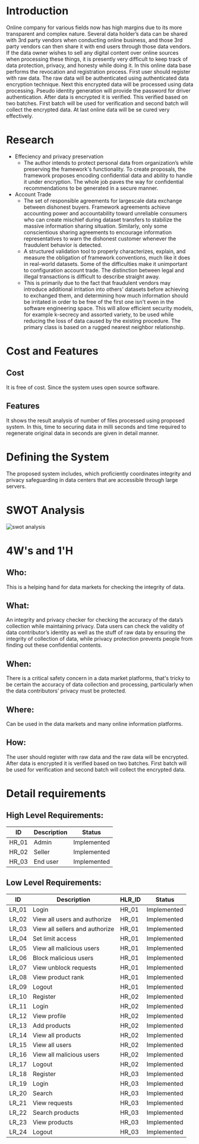 # Introduction
Online company for various fields now has high margins due to its more transparent and complex nature. Several data holder’s data can be shared with 3rd party vendors when conducting online business, and those 3rd party vendors can then share it with end users through those data vendors. If the data owner wishes to sell any digital content over online sources when processing these things, it is presently very difficult to keep track of data protection, privacy, and honesty while doing it. In this online data base performs the revocation and registration process. First user should register with raw data. The raw data will be authenticated using authenticated data encryption technique. Next this encrypted data will be processed using data processing. Pseudo identity generation will provide the password for driver authentication. After data is encrypted it is verified. This verified based on two batches. First batch will be used for verification and second batch will collect the encrypted data. At last online data will be se cured very effectively.
# Research
- Effeciency and privacy preservation
  - The author intends to protect personal data from organization’s while preserving the framework's functionality. To create proposals, the framework proposes encoding confidential data and ability to handle it under encryption. The whole job paves the way for confidential recommendations to be generated in a secure manner.
- Account Trade
  - The set of responsible agreements for largescale data exchange between dishonest buyers. Framework agreements achieve accounting power and accountability toward unreliable consumers who can create mischief during dataset transfers to stabilize the massive information sharing situation. Similarly, only some conscientious sharing agreements to encourage information representatives to warn the dishonest customer whenever the fraudulent behavior is detected.
  - A structured validation tool to properly characterizes, explain, and measure the obligation of framework conventions, much like it does in real-world datasets. Some of the
difficulties make it unimportant to configuration account trade. The distinction between legal and illegal transactions is difficult to describe straight away. 
  - This is primarily due to the fact that fraudulent vendors may introduce additional irritation into others' datasets before achieving to exchanged them, and determining how much information should be irritated in order to be free of the first one isn't even in the software engineering space. This will allow efficient security models, for example k-secrecy and assorted variety, to be used while reducing the loss of data caused by the existing procedure. The primary class is based on a rugged nearest neighbor relationship. 
# Cost and Features
## Cost
It is free of cost. Since the system uses open source software.
## Features
It shows the result analysis of number of files processed using proposed system. In this, time to securing data in milli seconds and time required to regenerate original 
data in seconds are given in detail manner.
# Defining the System
The proposed system includes, which proficiently coordinates integrity and privacy safeguarding in data centers that are accessible through large servers.
# SWOT Analysis
![swot analysis](https://user-images.githubusercontent.com/88475031/128624549-fbc2b1b3-5b6d-4b18-b275-22f89d049150.jpg)
# 4W's and 1'H
## Who:
This is a helping hand for data markets for checking the integrity of data.
## What:
An integrity and privacy checker for checking the accuracy of the data’s collection while maintaining privacy. Data users can check the validity of data contributor’s identity as well as the stuff of raw data by ensuring the integrity of collection of data, while privacy protection prevents people from finding out these confidential contents.
## When:
There is a critical safety concern in a data market platforms, that's tricky to be certain the accuracy of data collection and processing, particularly when the data contributors’ privacy must be protected.
## Where:
Can be used in the data markets and many online information platforms. 
## How:
The user should register with raw data and the raw data will be encrypted. After data is encrypted it is verified based on two batches. First batch will be used for verification and second batch will collect the encrypted data.
# Detail requirements
## High Level Requirements:
| ID | Description | Status |
| --- | --- | --- |
| HR_01 | Admin | Implemented |
| HR_02 | Seller | Implemented |
| HR_03 | End user | Implemented |
## Low Level Requirements:
| ID | Description | HLR_ID | Status |
| --- | --- | --- | --- |
| LR_01 | Login | HR_01 | Implemented |
| LR_02 | View all users and authorize | HR_01 | Implemented |
| LR_03 | View all sellers and authorize | HR_01 | Implemented |
| LR_04 | Set limit access | HR_01 | Implemented |
| LR_05 | View all malicious users | HR_01 | Implemented |
| LR_06 | Block malicious users | HR_01 | Implemented |
| LR_07 | View unblock requests | HR_01 | Implemented |
| LR_08 | View product rank | HR_01 | Implemented |
| LR_09 | Logout | HR_01 | Implemented |
| LR_10 | Register | HR_02 | Implemented |
| LR_11 | Login | HR_02 | Implemented |
| LR_12 | View profile | HR_02 | Implemented |
| LR_13 | Add products | HR_02 | Implemented |
| LR_14 | View all products | HR_02 | Implemented |
| LR_15 | View all users | HR_02 | Implemented |
| LR_16 | View all malicious users | HR_02 | Implemented |
| LR_17 | Logout | HR_02 | Implemented |
| LR_18 | Register | HR_03 | Implemented |
| LR_19 | Login | HR_03 | Implemented |
| LR_20 | Search | HR_03 | Implemented |
| LR_21 | View requests | HR_03 | Implemented |
| LR_22 | Search products | HR_03 | Implemented |
| LR_23 | View products | HR_03 | Implemented |
| LR_24 | Logout | HR_03 | Implemented |
